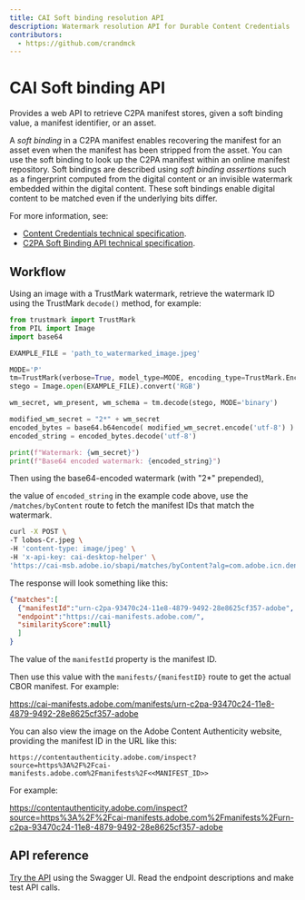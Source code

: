 ```yaml
---
title: CAI Soft binding resolution API
description: Watermark resolution API for Durable Content Credentials
contributors:
  - https://github.com/crandmck 
---
```


<HeroSimple slots="heading, text"/>

# CAI Soft binding API

Provides a web API to retrieve C2PA manifest stores, given a soft binding value, a manifest identifier, or an asset.

A  _soft binding_ in a C2PA manifest enables recovering the manifest for an asset even when the manifest has been stripped from the asset.  You can use the soft binding to look up the C2PA manifest within an online manifest repository. Soft bindings are described using _soft binding assertions_ such as a fingerprint computed from the digital content or an invisible watermark embedded within the digital content. These soft bindings enable digital content to be matched even if the underlying bits differ.

For more information, see:
- [Content Credentials technical specification](https://spec.c2pa.org/specifications/specifications/2.2/specs/C2PA_Specification.html#_soft_bindings).
- [C2PA Soft Binding API technical specification](https://spec.c2pa.org/specifications/specifications/2.2/softbinding/Decoupled.html).

## Workflow

Using an image with a TrustMark watermark, retrieve the watermark ID using the TrustMark `decode()` method, for example:

```py
from trustmark import TrustMark
from PIL import Image
import base64

EXAMPLE_FILE = 'path_to_watermarked_image.jpeg' 

MODE='P'
tm=TrustMark(verbose=True, model_type=MODE, encoding_type=TrustMark.Encoding.BCH_4)
stego = Image.open(EXAMPLE_FILE).convert('RGB')

wm_secret, wm_present, wm_schema = tm.decode(stego, MODE='binary')

modified_wm_secret = "2*" + wm_secret
encoded_bytes = base64.b64encode( modified_wm_secret.encode('utf-8') )
encoded_string = encoded_bytes.decode('utf-8')

print(f"Watermark: {wm_secret}")
print(f"Base64 encoded watermark: {encoded_string}")
```

Then using the base64-encoded watermark (with "2*" prepended), 

the value of `encoded_string` in the example code above, use the `/matches/byContent` route to fetch the manifest IDs that match the watermark. 


```sh
curl -X POST \
-T lobos-Cr.jpeg \
-H 'content-type: image/jpeg' \
-H 'x-api-key: cai-desktop-helper' \
'https://cai-msb.adobe.io/sbapi/matches/byContent?alg=com.adobe.icn.dense&hintAlg=com.adobe.trustmark.P&hintValue=MioxMDAxMDAxMTAxMTAwMDAxMDAxMTEwMDEwMDExMTAxMDAwMTExMTEwMDEwMTAwMTExMDEwMDAwMTEwMDEwMTEwMTExMA=='
```

The response will look something like this:
```json
{"matches":[
  {"manifestId":"urn-c2pa-93470c24-11e8-4879-9492-28e8625cf357-adobe",
  "endpoint":"https://cai-manifests.adobe.com/",
  "similarityScore":null}
  ]
}
```

The value of the `manifestId` property is the manifest ID. 

Then use this value with the `manifests/{manifestID}` route to get the actual CBOR manifest.  For example:

https://cai-manifests.adobe.com/manifests/urn-c2pa-93470c24-11e8-4879-9492-28e8625cf357-adobe

You can also view the image on the Adobe Content Authenticity website, providing the manifest ID in the URL like this:

```
https://contentauthenticity.adobe.com/inspect?source=https%3A%2F%2Fcai-manifests.adobe.com%2Fmanifests%2F<<MANIFEST_ID>>
```

For example:

https://contentauthenticity.adobe.com/inspect?source=https%3A%2F%2Fcai-manifests.adobe.com%2Fmanifests%2Furn-c2pa-93470c24-11e8-4879-9492-28e8625cf357-adobe

## API reference

[Try the API](api/index.md) using the Swagger UI. Read the endpoint descriptions and make test API calls.


